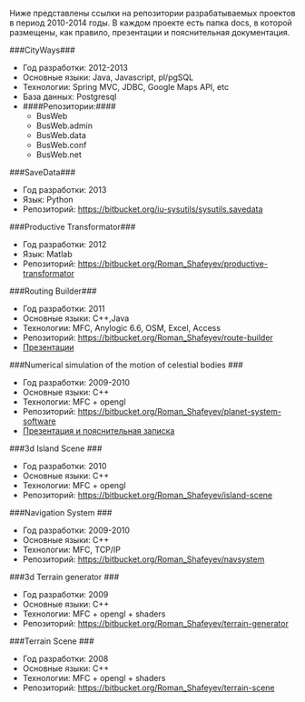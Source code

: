 Ниже представлены ссылки на репозитории разрабатываемых проектов в период 2010-2014 годы. В каждом проекте есть папка docs, в которой размещены, как правило, презентации и пояснительная документация.

###CityWays###
* Год разработки: 2012-2013
* Основные языки: Java, Javascript, pl/pgSQL
* Технологии: Spring MVC, JDBC, Google Maps API, etc
* База данных: Postgresql
* ####Репозитории:####
  * BusWeb 
  * BusWeb.admin
  * BusWeb.data
  * BusWeb.conf
  * BusWeb.net


###SaveData###
* Год разработки: 2013
* Язык: Python
* Репозиторий: https://bitbucket.org/iu-sysutils/sysutils.savedata

###Productive Transformator###
* Год разработки: 2012
* Язык: Matlab
* Репозиторий: https://bitbucket.org/Roman_Shafeyev/productive-transformator


###Routing Builder###
* Год разработки:  2011
* Основные языки: С++,Java
* Технологии: MFC, Anylogic 6.6, OSM, Excel, Access
* Репозиторий: https://bitbucket.org/Roman_Shafeyev/route-builder
* [Презентации](https://bitbucket.org/Roman_Shafeyev/route-builder)

###Numerical simulation of the motion of celestial bodies ###
* Год разработки:  2009-2010
* Основные языки: С++
* Технологии: MFC + opengl
* Репозиторий: https://bitbucket.org/Roman_Shafeyev/planet-system-software
* [Презентация и пояснительная записка](https://bitbucket.org/Roman_Shafeyev/planet-system-software/src/3cba7913f912f0ec98543fe51f1015e3175eb809/docs/?at=master)

###3d Island Scene ###
* Год разработки: 2010
* Основные языки: С++
* Технологии: MFC + opengl
* Репозиторий: https://bitbucket.org/Roman_Shafeyev/island-scene

###Navigation System ###
* Год разработки: 2009-2010
* Основные языки: С++
* Технологии: MFC, TCP/IP
* Репозиторий: https://bitbucket.org/Roman_Shafeyev/navsystem

###3d Terrain generator ###
* Год разработки: 2009
* Основные языки: С++
* Технологии: MFC + opengl + shaders
* Репозиторий: https://bitbucket.org/Roman_Shafeyev/terrain-generator

###Terrain Scene ###
* Год разработки: 2008
* Основные языки: С++
* Технологии: MFC + opengl + shaders
* Репозиторий: https://bitbucket.org/Roman_Shafeyev/terrain-scene